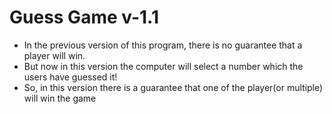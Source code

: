 # Guess Game v-1.1
- In the previous version of this program, there is no guarantee that a player will win.
- But now in this version the computer will select a number which the users have guessed it!
- So, in this version there is a guarantee that one of the player(or multiple) will win the game
